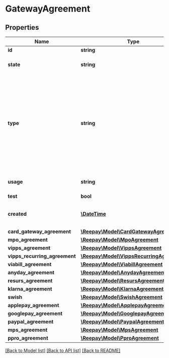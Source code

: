 # GatewayAgreement

## Properties
 Name                          | Type                                                                    | Description                                                                                                                                                                                                                                                                                                                                                                                                                                                                                                                                                                                            | Notes      
-------------------------------|-------------------------------------------------------------------------|--------------------------------------------------------------------------------------------------------------------------------------------------------------------------------------------------------------------------------------------------------------------------------------------------------------------------------------------------------------------------------------------------------------------------------------------------------------------------------------------------------------------------------------------------------------------------------------------------------|------------
 **id**                        | **string**                                                              | Agreement id                                                                                                                                                                                                                                                                                                                                                                                                                                                                                                                                                                                           |
 **state**                     | **string**                                                              | Agreement state: &#x60;active&#x60;, &#x60;disabled&#x60;, &#x60;pending&#x60; or &#x60;deleted&#x60;                                                                                                                                                                                                                                                                                                                                                                                                                                                                                                  |
 **type**                      | **string**                                                              | Agreement type: &#x60;card&#x60;, &#x60;viabill&#x60;, &#x60;anyday&#x60;, &#x60;resurs&#x60;, &#x60;klarna_pay_now&#x60;, &#x60;klarna_pay_later&#x60;, &#x60;klarna_slice_it&#x60;, &#x60;klarna_direct_bank_transfer&#x60;, &#x60;klarna_direct_debit&#x60;, &#x60;mobilepay&#x60;, &#x60;mobilepay_subscriptions&#x60;, &#x60;applepay&#x60;, &#x60;googlepay&#x60;, &#x60;vipps&#x60;, &#x60;swish&#x60;, &#x60;paypal&#x60;, &#x60;pp_bancontact&#x60;, &#x60;pp_blik&#x60;, &#x60;pp_giropay&#x60;, &#x60;pp_ideal&#x60;, &#x60;pp_p24&#x60;, &#x60;pp_sepa&#x60;, &#x60;pp_verkkopankki&#x60;. |
 **usage**                     | **string**                                                              | Agreement payment type usage: &#x60;single&#x60;, &#x60;reusable&#x60;, &#x60;subscription&#x60;                                                                                                                                                                                                                                                                                                                                                                                                                                                                                                       |
 **test**                      | **bool**                                                                | Test agreement or not                                                                                                                                                                                                                                                                                                                                                                                                                                                                                                                                                                                  |
 **created**                   | [**\DateTime**](\DateTime.md)                                           | Date when the agreement was created. In [ISO-8601](http://en.wikipedia.org/wiki/ISO_8601) extended offset date-time format.                                                                                                                                                                                                                                                                                                                                                                                                                                                                            |
 **card_gateway_agreement**    | [**\Reepay\Model\CardGatewayAgreement**](CardGatewayAgreement.md)       |                                                                                                                                                                                                                                                                                                                                                                                                                                                                                                                                                                                                        | [optional] 
 **mpo_agreement**             | [**\Reepay\Model\MpoAgreement**](MpoAgreement.md)                       |                                                                                                                                                                                                                                                                                                                                                                                                                                                                                                                                                                                                        | [optional] 
 **vipps_agreement**           | [**\Reepay\Model\VippsAgreement**](VippsAgreement.md)                   |                                                                                                                                                                                                                                                                                                                                                                                                                                                                                                                                                                                                        | [optional] 
 **vipps_recurring_agreement** | [**\Reepay\Model\VippsRecurringAgreement**](VippsRecurringAgreement.md) |                                                                                                                                                                                                                                                                                                                                                                                                                                                                                                                                                                                                        | [optional] 
 **viabill_agreement**         | [**\Reepay\Model\ViabillAgreement**](ViabillAgreement.md)               |                                                                                                                                                                                                                                                                                                                                                                                                                                                                                                                                                                                                        | [optional] 
 **anyday_agreement**          | [**\Reepay\Model\AnydayAgreement**](AnydayAgreement.md)                 |                                                                                                                                                                                                                                                                                                                                                                                                                                                                                                                                                                                                        | [optional] 
 **resurs_agreement**          | [**\Reepay\Model\ResursAgreement**](ResursAgreement.md)                 |                                                                                                                                                                                                                                                                                                                                                                                                                                                                                                                                                                                                        | [optional] 
 **klarna_agreement**          | [**\Reepay\Model\KlarnaAgreement**](KlarnaAgreement.md)                 |                                                                                                                                                                                                                                                                                                                                                                                                                                                                                                                                                                                                        | [optional] 
 **swish**                     | [**\Reepay\Model\SwishAgreement**](SwishAgreement.md)                   |                                                                                                                                                                                                                                                                                                                                                                                                                                                                                                                                                                                                        | [optional] 
 **applepay_agreement**        | [**\Reepay\Model\ApplepayAgreement**](ApplepayAgreement.md)             |                                                                                                                                                                                                                                                                                                                                                                                                                                                                                                                                                                                                        | [optional] 
 **googlepay_agreement**       | [**\Reepay\Model\GooglepayAgreement**](GooglepayAgreement.md)           |                                                                                                                                                                                                                                                                                                                                                                                                                                                                                                                                                                                                        | [optional] 
 **paypal_agreement**          | [**\Reepay\Model\PaypalAgreement**](PaypalAgreement.md)                 |                                                                                                                                                                                                                                                                                                                                                                                                                                                                                                                                                                                                        | [optional] 
 **mps_agreement**             | [**\Reepay\Model\MpsAgreement**](MpsAgreement.md)                       |                                                                                                                                                                                                                                                                                                                                                                                                                                                                                                                                                                                                        | [optional] 
 **ppro_agreement**            | [**\Reepay\Model\PproAgreement**](PproAgreement.md)                     |                                                                                                                                                                                                                                                                                                                                                                                                                                                                                                                                                                                                        | [optional] 

[[Back to Model list]](../../README.md#documentation-for-models) [[Back to API list]](../../README.md#documentation-for-api-endpoints) [[Back to README]](../../README.md)


